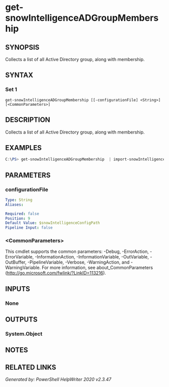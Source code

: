 ﻿# get-snowIntelligenceADGroupMembership

## SYNOPSIS
Collects a list of all Active Directory group, along with membership.

## SYNTAX

### Set 1
```
get-snowIntelligenceADGroupMembership [[-configurationFile] <String>] [<CommonParameters>]
```

## DESCRIPTION
Collects a list of all Active Directory group, along with membership.

## EXAMPLES
```powershell
C:\PS> get-snowIntelligenceADGroupMembership  | import-snowIntelligenceResults
```
## PARAMETERS

### configurationFile


```yaml
Type: String
Aliases: 

Required: false
Position: 9
Default Value: $snowIntelligenceConfigPath
Pipeline Input: false
```

### \<CommonParameters\>
This cmdlet supports the common parameters: -Debug, -ErrorAction, -ErrorVariable, -InformationAction, -InformationVariable, -OutVariable, -OutBuffer, -PipelineVariable, -Verbose, -WarningAction, and -WarningVariable. For more information, see about_CommonParameters (http://go.microsoft.com/fwlink/?LinkID=113216).

## INPUTS

### None


## OUTPUTS

### System.Object


## NOTES

## RELATED LINKS


*Generated by: PowerShell HelpWriter 2020 v2.3.47*
